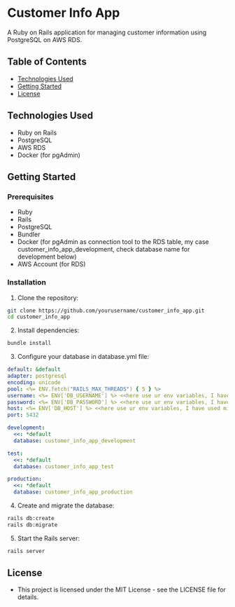 # Customer Info App

A Ruby on Rails application for managing customer information using PostgreSQL on AWS RDS.

## Table of Contents
- [Technologies Used](#technologies-used)
- [Getting Started](#getting-started)
- [License](#license)

## Technologies Used
- Ruby on Rails
- PostgreSQL
- AWS RDS
- Docker (for pgAdmin)

## Getting Started

### Prerequisites
- Ruby
- Rails
- PostgreSQL
- Bundler
- Docker (for pgAdmin as connection tool to the RDS table, my case customer_info_app_development, check database name for development below)
- AWS Account (for RDS)

### Installation
1. Clone the repository:

  ```bash
  git clone https://github.com/yourusername/customer_info_app.git
  cd customer_info_app
  ```
2. Install dependencies:
  ```bash
  bundle install
  ```
3. Configure your database in database.yml file:
  ```yml
  default: &default
  adapter: postgresql
  encoding: unicode
  pool: <%= ENV.fetch("RAILS_MAX_THREADS") { 5 } %>
  username: <%= ENV['DB_USERNAME'] %> <<here use ur env variables, I have used mine from .env file(app root directory), or setupt them globally on your machine>>
  password: <%= ENV['DB_PASSWORD'] %> <<here use ur env variables, I have used mine from .env file(app root directory), or setupt them globally on your machine>>
  host: <%= ENV['DB_HOST'] %> <<here use ur env variables, I have used mine from .env file(app root directory), or setupt them globally on your machine>>
  port: 5432

  development:
    <<: *default
    database: customer_info_app_development

  test:
    <<: *default
    database: customer_info_app_test

  production:
    <<: *default
    database: customer_info_app_production
  ```
4. Create and migrate the database: 
  ```bash     
  rails db:create
  rails db:migrate
  ```
5. Start the Rails server:  
  ```bash
  rails server
  ```

## License

  - This project is licensed under the MIT License - see the LICENSE file for details.
